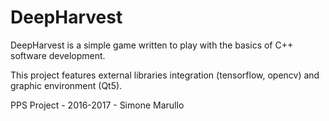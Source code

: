 # DeepHarvest

DeepHarvest is a simple game written to play with the basics of C++ software development.

This project features external libraries integration (tensorflow, opencv) and graphic environment (Qt5).

PPS Project - 2016-2017 - Simone Marullo
